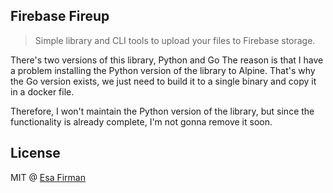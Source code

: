 ## Firebase Fireup 

> Simple library and CLI tools to upload your files to Firebase storage.

There's two versions of this library, Python and Go
The reason is that I have a problem installing the Python version of the library to Alpine. That's why the Go version
exists, we just need to build it to a single binary and copy it in a docker file.

Therefore, I won't maintain the Python version of the library, but since the functionality is already complete, I'm not gonna remove it soon.

## License 

MIT @ [Esa Firman](https://github.com/esafirm)